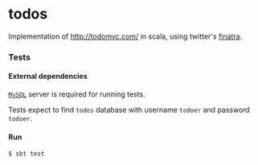 # todos

Implementation of http://todomvc.com/ in scala, using twitter's [finatra](https://twitter.github.io/finatra/).

### Tests
#### External dependencies
[`MySQL`](https://www.mysql.com/) server is required for running tests.

Tests expect to find `todos` database with username `todoer` and password `todoer`.

#### Run
```bash
$ sbt test
```
